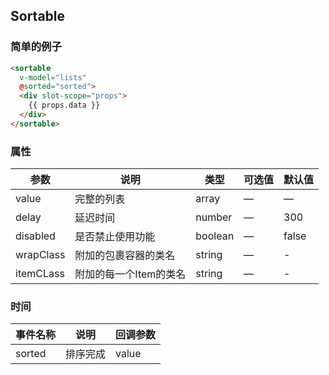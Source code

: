 ## Sortable

### 简单的例子

```html
<sortable
  v-model="lists"
  @sorted="sorted">
  <div slot-scope="props">
    {{ props.data }}
  </div>
</sortable>
```

### 属性
| 参数      | 说明          | 类型      | 可选值                           | 默认值  |
|---------- |-------------- |---------- |--------------------------------  |-------- |
| value | 完整的列表 | array | — | — |
| delay | 延迟时间 | number | — | 300 |
| disabled | 是否禁止使用功能 | boolean | — | false |
| wrapClass | 附加的包裹容器的类名 | string | — | - |
| itemCLass | 附加的每一个Item的类名 | string | — | - |

### 时间
| 事件名称 | 说明 | 回调参数 |
|---------- |-------- |---------- |
| sorted | 排序完成 | value |
